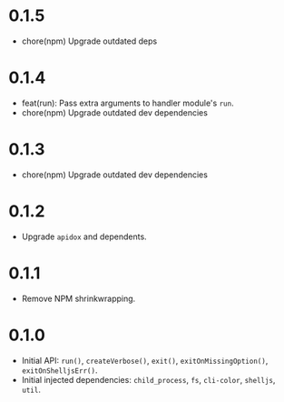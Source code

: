 # 0.1.5

- chore(npm) Upgrade outdated deps

# 0.1.4

- feat(run): Pass extra arguments to handler module's `run`.
- chore(npm) Upgrade outdated dev dependencies

# 0.1.3

- chore(npm) Upgrade outdated dev dependencies

# 0.1.2

- Upgrade `apidox` and dependents.

# 0.1.1

- Remove NPM shrinkwrapping.

# 0.1.0

- Initial API: `run()`, `createVerbose()`, `exit()`, `exitOnMissingOption()`, `exitOnShelljsErr()`.
- Initial injected dependencies: `child_process`, `fs`, `cli-color`, `shelljs`, `util`.
